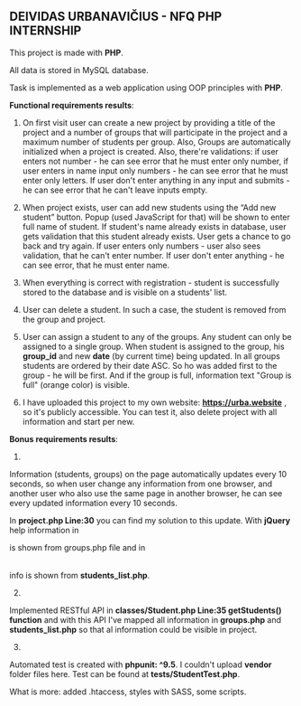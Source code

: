 DEIVIDAS URBANAVIČIUS - NFQ PHP INTERNSHIP
--
This project is made with **PHP**.

All data is stored in MySQL database.

Task is implemented as a web application using OOP principles with **PHP**.

**Functional requirements results**:

1. On first visit user can create a new project by providing a title of the project and
a number of groups that will participate in the project and a maximum number of
students per group. Also, Groups are automatically initialized when a project is created. Also, there're validations: if user enters not number - he can see error that he must enter only number, if user enters in name input only numbers - he can see error that he must enter only letters. If user don't enter anything in any input and submits - he can see error that he can't leave inputs empty.

2. When project exists, user can add new students using the “Add new student” button. Popup (used JavaScript for that) will be shown to enter full name of student. If student's name already exists in database, user gets validation that this student already exists. User gets a chance to go back and try again. If user enters only numbers - user also sees validation, that he can't enter number. If user don't enter anything - he can see error, that he must enter name.

3. When everything is correct with registration - student is successfully stored to the database and is visible on a students' list.

4. User can delete a student. In such a case, the student is removed from the group and project.

5. User can assign a student to any of the groups. Any student can only be assigned to a single group. When student is assigned to the group, his **group_id** and new **date** (by current time) being updated. In all groups students are ordered by their date ASC. So ho was added first to the group - he will be first. And if the group is full, information text "Group is full" (orange color) is visible.

6. I have uploaded this project to my own website: **https://urba.website** , so it's publicly accessible. You can test it, also delete project with all information and start per new.

**Bonus requirements results**:

1. 
Information (students, groups) on the page automatically updates every 10 seconds, so when user change any information from one browser, and another user who also use the same page in another browser, he can see every updated information every 10 seconds.

In **project.php Line:30** you can find my solution to this update. With **jQuery** help information in <div class="groups" id="groupsUpdate"></div> is shown from groups.php file and in <table class="projectInfoTable" id="projectInfoTable"></table> info is shown from **students_list.php**.

2. 
Implemented RESTful API in **classes/Student.php Line:35 getStudents() function** and with this API I've mapped all information in **groups.php** and **students_list.php** so that al information could be visible in project.

3. 
Automated test is created with **phpunit: ^9.5**. I couldn't upload **vendor** folder files here. Test can be found at **tests/StudentTest.php**.

What is more: 
added .htaccess, styles with SASS, some scripts.
